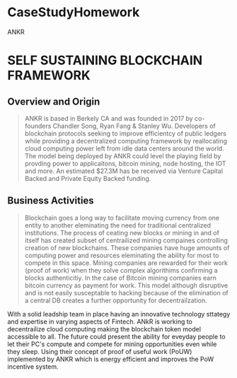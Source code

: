 # CaseStudyHomework
ANKR

# SELF SUSTAINING BLOCKCHAIN FRAMEWORK

## Overview and Origin

> ANKR is based in Berkely CA and was founded in 2017 by co-founders Chandler Song, Ryan Fang & Stanley Wu. Developers of blockchain protocols seeking to improve efficientcy of public ledgers while providing a decentralized computing framework by reallocating cloud computing power left from idle data centers around the world. The model being deployed by ANKR could level the playing field by provding power to applicaitons, bitcoin mining, node hosting, the IOT and more. An estimated $27.3M has be received via Venture Capital Backed and Private Equity Backed funding.

## Business Activities

> Blockchain goes a long way to facilitate moving currency from one entity to another eleminating the need for traditional centralized institutions. The process of ceating new blocks or mining in and of itself has created subset of centrailized mining compaines controlling creation of new blockchains. These companies have huge amounts of computing power and resources eleminating the ability for most to compete in this space. Mining companies are rewarded for their work (proof of work) when they solve complex algorithims confirming a blocks authenticitiy. In the case of Bitcoin mining companies earn bitcoin currency as payment for work. This model although disruptive and is not easily susceptable to hacking because of the elimination of a central DB creates a further opportunity for decentrailzation.  

With a solid leadship team in place having an innovative technology sttategy and expertise in varying aspects of Fintech. ANkR is working to decentrailize cloud computing making the blockchain token model accessible to all. The future could present the ability for eveyday people to let their PC's compute and compete for mining opportunities even while they sleep. Using their concept of proof of useful work (PoUW) implemented by ANKR which is energy efficient and improves the PoW incentive system.